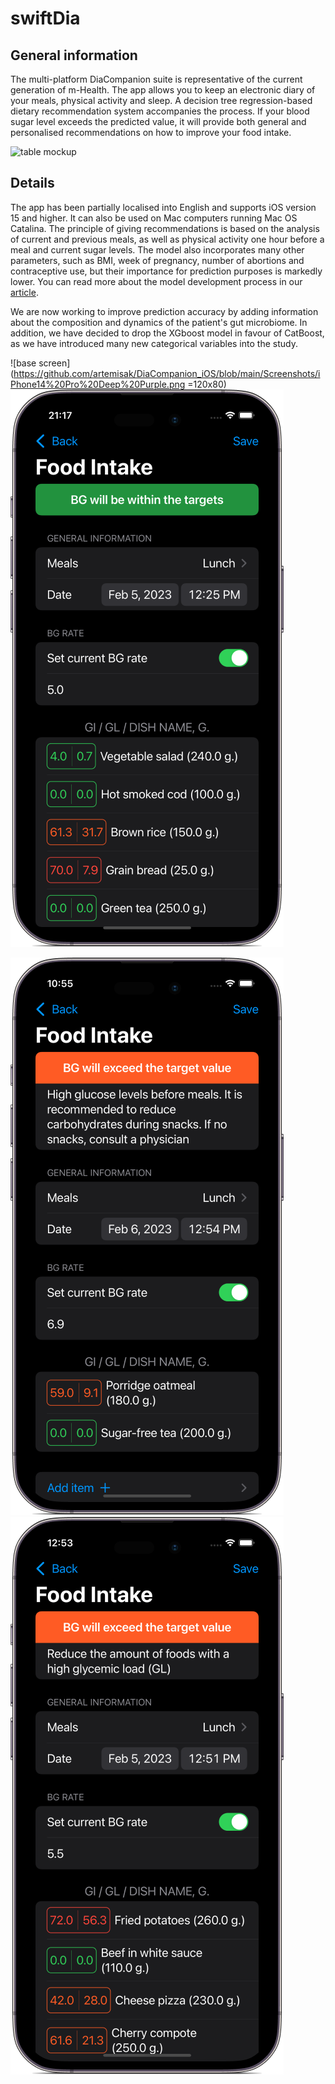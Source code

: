 # swiftDia

## General information

The multi-platform DiaCompanion suite is representative of the current generation of m-Health. The app allows you to keep an electronic diary of your meals, physical activity and sleep. A decision tree regression-based dietary recommendation system accompanies the process. If your blood sugar level exceeds the predicted value, it will provide both general and personalised recommendations on how to improve your food intake.

![table mockup](https://github.com/artemisak/DiaCompanion_iOS/blob/main/Screenshots/mockuuups-top-view-of-phone-mockup-on-the-dinning-table.jpeg)

## Details
The app has been partially localised into English and supports iOS version 15 and higher. It can also be used on Mac computers running Mac OS Catalina.
The principle of giving recommendations is based on the analysis of current and previous meals, as well as physical activity one hour before a meal and current sugar levels. The model also incorporates many other parameters, such as BMI, week of pregnancy, number of abortions and contraceptive use, but their importance for prediction purposes is markedly lower. You can read more about the model development process in our [article](https://ieeexplore.ieee.org/document/9281297/metrics#metrics). 

We are now working to improve prediction accuracy by adding information about the composition and dynamics of the patient's gut microbiome. In addition, we have decided to drop the XGboost model in favour of CatBoost, as we have introduced many new categorical variables into the study.

![base screen](https://github.com/artemisak/DiaCompanion_iOS/blob/main/Screenshots/iPhone14%20Pro%20Deep%20Purple.png =120x80)
![normal_screen](https://github.com/artemisak/DiaCompanion_iOS/blob/main/Screenshots/iPhone14%20Pro%20Deep%20Purple-3.png)

![danger screen_1](https://github.com/artemisak/DiaCompanion_iOS/blob/main/Screenshots/iPhone14%20Pro%20Deep%20Purple-1.png)
![dander_screen_2](https://github.com/artemisak/DiaCompanion_iOS/blob/main/Screenshots/iPhone14%20Pro%20Deep%20Purple-2.png)


